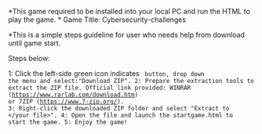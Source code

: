 *This game required to be installed into your local PC and run the HTML to play the game. * 
Game Title: Cybersecurity-challenges

*This is a simple steps guideline for user who needs help from download until game start.

Steps below:

1: Click the left-side green icon indicates <code> button, drop down the menu and select:"Download ZIP".
2: Prepare the extraction tools to extract the ZIP file. Official link provided: WINRAR (https://www.rarlab.com/download.htm) or 7ZIP (https://www.7-zip.org/).
3: Right-click the downloaded ZIP folder and select "Extract to </your file>".
4: Open the file and launch the startgame.html to start the game.
5: Enjoy the game!

